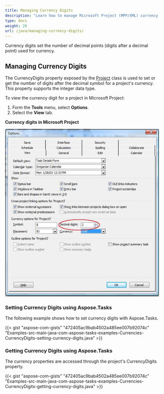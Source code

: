 ```yaml
---
title: Managing Currency Digits
description: "Learn how to manage Microsoft Project (MPP/XML) currency digits using Aspose.Tasks for Java."
type: docs
weight: 20
url: /java/managing-currency-digits/
---
```


Currency digits set the number of decimal points (digits after a decimal point) used for currency.

## **Managing Currency Digits**
The CurrencyDigits property exposed by the [Project](https://apireference.aspose.com/tasks/java/com.aspose.tasks/project) class is used to set or get the number of digits after the decimal symbol for a project's currency. This property supports the integer data type.

To view the currency digit for a project in Microsoft Project:

1. Form the **Tools** menu, select **Options**.
2. Select the **View** tab.

**Currency digits in Microsoft Project**

![view currency digits in Microsoft Project 2010](managing-currency-digits_1.png)

### **Setting Currency Digits using Aspose.Tasks**
The following example shows how to set currency digits with Aspose.Tasks.

{{< gist "aspose-com-gists" "472405ac9bab4502a485ee007b92074c" "Examples-src-main-java-com-aspose-tasks-examples-Currencies-CurrencyDigits-setting-currency-digits.java" >}}

### **Getting Currency Digits using Aspose.Tasks**
The currency properties are accessed through the project's CurrencyDigits property.

{{< gist "aspose-com-gists" "472405ac9bab4502a485ee007b92074c" "Examples-src-main-java-com-aspose-tasks-examples-Currencies-CurrencyDigits-getting-currency-digits.java" >}}
